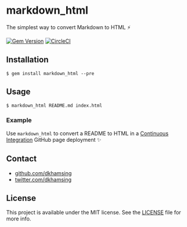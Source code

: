 # markdown_html

The simplest way to convert Markdown to HTML :zap:

[![Gem Version](https://badge.fury.io/rb/markdown_html.svg)](https://badge.fury.io/rb/markdown_html) [![CircleCI](https://img.shields.io/circleci/project/dkhamsing/markdown_html.svg)](https://circleci.com/gh/dkhamsing/markdown_html)

## Installation

```shell
$ gem install markdown_html --pre
```

## Usage

```shell
$ markdown_html README.md index.html
```

### Example

Use `markdown_html` to convert a README to HTML in a [Continuous Integration](https://github.com/dkhamsing/dkhamsing.github.io/blob/master/deploy.rb) GitHub page deployment :sparkles:

## Contact

- [github.com/dkhamsing](https://github.com/dkhamsing)
- [twitter.com/dkhamsing](https://twitter.com/dkhamsing)

## License

This project is available under the MIT license. See the [LICENSE](LICENSE) file for more info.
